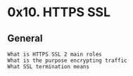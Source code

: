 # 0x10. HTTPS SSL 

## General

    What is HTTPS SSL 2 main roles
    What is the purpose encrypting traffic
    What SSL termination means

